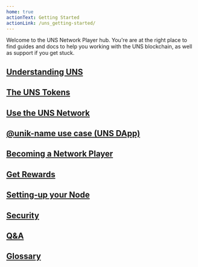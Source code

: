 ```yaml
---
home: true
actionText: Getting Started
actionLink: /uns_getting-started/
---
```


Welcome to the <span title="'Universal-Name-System'">UNS</span> Network Player hub. You're are at the right place to find guides and docs to help you working with the UNS blockchain, as well as support if you get stuck.

## [Understanding UNS](/uns_introduction/)

## [The UNS Tokens](/uns_tokens/)

## [Use the UNS Network](/uns_usethenetwork/)

## [@unik-name use case (UNS DApp)](/uns_unikname/)

## [Becoming a Network Player](/uns_network-player/)

## [Get Rewards](/uns_rewarding/)

## [Setting-up your Node](/uns_setting-up-node/)

## [Security](/uns_security/)

## [Q&A](/uns_qna/)

## [Glossary](/uns_glossary/)

<Footer/>
